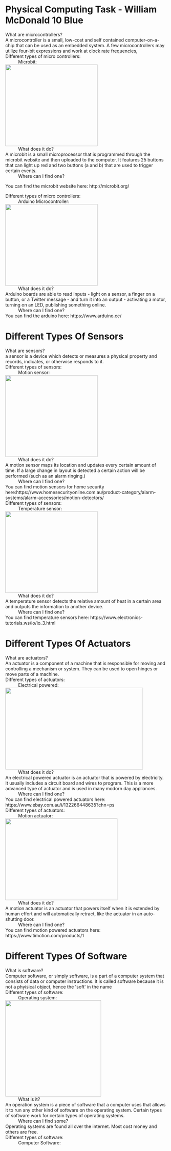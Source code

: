 # Physical Computing Task - William McDonald 10 Blue
<dl>
  <dt>What are microcontrollers?</dt>
  A microcontroller is a small, low-cost and self contained computer-on-a-chip that can be used as an embedded system. A few microcontrollers may utilize four-bit expressions and work at clock rate frequencies,
  <dt>Different types of micro controllers:</dt>
  <dd>Microbit:</dd>
  <img src="http://microbit.org/images/quickstart/microbit-plugged-in.gif" alt="" width="288" height="255">
  <dd>What does it do?</dd>
  A microbit is a small microprocessor that is programmed through the microbit website and then uploaded to the computer. It features 25 buttons that can light up red and two buttons (a and b) that are used to trigger certain events.
  <dd></dd>
  <dd>Where can I find one?</dd>
</dl>
You can find the microbit website here: http://microbit.org/
<dl>
  <dt>Different types of micro controllers:</dt>
  <dd>Arduino Microcontroller:</dd>
  <img src="https://www.robotshop.com/media/catalog/product/cache/1/image/900x900/9df78eab33525d08d6e5fb8d27136e95/a/r/arduino-uno-r3-usb-microcontroller-6.png" alt="" width="288" height="255">
  <dt></dt>
  <dd>What does it do?</dd>
 Arduino boards are able to read inputs - light on a sensor, a finger on a button, or a Twitter message - and turn it into an output - activating a motor, turning on an LED, publishing something online.
  <dd></dd>
  <dd>Where can I find one?</dd>
You can find the arduino here: https://www.arduino.cc/

# Different Types Of Sensors
<dt>What are sensors?</dt>
a sensor is a device which detects or measures a physical property and records, indicates, or otherwise responds to it.
<dt>Different types of sensors:</dt>
<dd>Motion sensor:</dd>
<img src="https://multimedia.bbycastatic.ca/multimedia/products/500x500/103/10325/10325549.jpg" alt="" width="288" height="255">
<dd>What does it do?</dd>
A motion sensor maps its location and updates every certain amount of time. If a large change in layout is detected a certain action will be performed (such as an alarm ringing.)
<dd></dd>
<dd>Where can I find one?</dd>
<dd></dd>
You can find motion sensors for home security here:https://www.homesecurityonline.com.au/product-category/alarm-systems/alarm-accessories/motion-detectors/
<dt>Different types of sensors:</dt>
<dd>Temperature sensor:</dd>
<img src="https://cdn.sparkfun.com//assets/parts/4/1/8/8/10988-01.jpg" alt="" width="288" height="255">
<dd>What does it do?</dd>
A temperature sensor detects the relative amount of heat in a certain area and outputs the information to another device.
<dd></dd>
<dd>Where can I find one?</dd>
<dd></dd>
You can find temperature sensors here: https://www.electronics-tutorials.ws/io/io_3.html

# Different Types Of Actuators
<dt>What are actuators?</dt>
An actuator is a component of a machine that is responsible for moving and controlling a mechanism or system. They can be used to open hinges or move parts of a machine.
<dt>Different types of actuators:</dt>
<dd>Electrical powered:</dd>
<img src="http://globalblog.posco.com//wp-content/uploads/2018/01/Electric-Actuator.jpg" alt="" width="430" height="255">
<dd>What does it do?</dd>
An electrical powered actuator is an actuator that is powered by electricity. It usually includes a circuit board and wires to program. This is a more advanced type of actuator and is used in many modorn day appliances.
<dd></dd>
<dd>Where can I find one?</dd>
<dd></dd>
You can find electrical powered actuators here: https://www.ebay.com.au/i/132266448635?chn=ps
<dt>Different types of actuators:</dt>
<dd>Motion actuator:</dd>
<img src="https://www.timotion.com/_upload/images/1705120921280.jpg" alt="" width="350" height="255">
<dd>What does it do?</dd>
A motion actuator is an actuator that powers itself when it is extended by human effort and will automatically retract, like the actuator in an auto-shutting door.
<dd></dd>
<dd>Where can I find one?</dd>
<dd></dd>
You can find motion powered actuators here: https://www.timotion.com/products/1

# Different Types Of Software 
<dt>What is software?</dt>
Computer software, or simply software, is a part of a computer system that consists of data or computer instructions. It is called software because it is not a phyisical object, hence the 'soft' in the name
<dt>Different types of software:</dt>
<dd>Operating system:</dd>
<img src="https://seeklogo.com/images/W/windows-10-icon-logo-5BC5C69712-seeklogo.com.png" alt="" width="299" height="300">
<dd>What is it?</dd>
An operation system is a piece of software that a computer uses that allows it to run any other kind of software on the operating system. Certain types of software work for certain types of operating systems.
<dd></dd>
<dd>Where can I find some?</dd>
<dd></dd>
Operating systems are found all over the internet. Most cost money and others are free.
<dt>Different types of software:</dt>
<dd>Computer Software:</dd>




